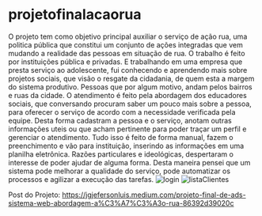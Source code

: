 # projetofinalacaorua

O projeto tem como objetivo principal auxiliar o serviço de ação rua, uma politica pública que constitui um conjunto de ações integradas que vem mudando a realidade 
das pessoas em situação de rua.
O trabalho é feito por instituições pública e privadas. 
E trabalhando em uma empresa que presta serviço ao adolescente, fui conhecendo e aprendendo mais sobre projetos sociais, que visão o resgate da cidadania,
de quem esta a margem do sistema produtivo. Pessoas que por algum motivo, andam pelos bairros e ruas da cidade. 
O atendimento é feito pela abordagem dos educadores sociais, que conversando procuram saber um pouco mais sobre a pessoa,
para oferecer o serviço de acordo com a necessidade verificada pela equipe. Desta forma cadastram a pessoa e o serviço, 
anotam outras informações uteis ou que acham pertinente para poder traçar um perfil e gerenciar o atendimento. 
Tudo isso é feito de forma manual, fazem o preenchimento e vão para instituição, inserindo as informações em uma planilha eletrônica. 
Razões particulares e ideológicas, despertaram o interesse de poder ajudar de alguma forma. Desta maneira pensei que um sistema pode melhorar a qualidade do serviço, 
pode automatizar os processos e agilizar a execução das tarefas.
![login](https://user-images.githubusercontent.com/47151248/148503728-283a9824-3e50-43d8-8754-bddec493c398.png)
![listaClientes](https://user-images.githubusercontent.com/47151248/148503727-37ccc55b-6005-4870-b38d-b0de1528dad6.png)


Post do Projeto: https://jgjefersonluis.medium.com/projeto-final-de-ads-sistema-web-abordagem-a%C3%A7%C3%A3o-rua-86392d39020c
